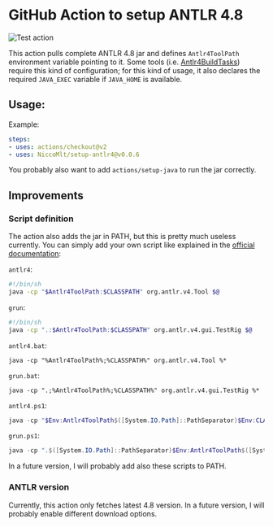 # GitHub Action to setup ANTLR 4.8

![Test action](https://github.com/NiccoMlt/setup-antlr4/workflows/Test%20action/badge.svg)

This action pulls complete ANTLR 4.8 jar and defines `Antlr4ToolPath` environment variable pointing to it.
Some tools (i.e. [Antlr4BuildTasks](https://github.com/kaby76/Antlr4BuildTasks)) require this kind of configuration;
for this kind of usage, it also declares the required `JAVA_EXEC` variable if `JAVA_HOME` is available.

## Usage:

Example:

```yaml
steps:
- uses: actions/checkout@v2
- uses: NiccoMlt/setup-antlr4@v0.0.6
```

You probably also want to add `actions/setup-java` to run the jar correctly.

## Improvements

### Script definition

The action also adds the jar in PATH, but this is pretty much useless currently.
You can simply add your own script like explained in the [official documentation](https://github.com/antlr/antlr4/blob/master/doc/getting-started.md):

`antlr4`:

```bash
#!/bin/sh
java -cp "$Antlr4ToolPath:$CLASSPATH" org.antlr.v4.Tool $@
```

`grun`:

```bash
#!/bin/sh
java -cp ".:$Antlr4ToolPath:$CLASSPATH" org.antlr.v4.gui.TestRig $@
```

`antlr4.bat`:

```batch
java -cp "%Antlr4ToolPath%;%CLASSPATH%" org.antlr.v4.Tool %*
```

`grun.bat`:

```batch
java -cp ".;%Antlr4ToolPath%;%CLASSPATH%" org.antlr.v4.gui.TestRig %*
```

`antlr4.ps1`:

```powershell
java -cp "$Env:Antlr4ToolPath$([System.IO.Path]::PathSeparator)$Env:CLASSPATH" org.antlr.v4.Tool $args
```

`grun.ps1`:

```powershell
java -cp ".$([System.IO.Path]::PathSeparator)$Env:Antlr4ToolPath$([System.IO.Path]::PathSeparator)$Env:CLASSPATH" org.antlr.v4.gui.TestRig $args
```

In a future version, I will probably add also these scripts to PATH.

### ANTLR version

Currently, this action only fetches latest 4.8 version.
In a future version, I will probably enable different download options.
